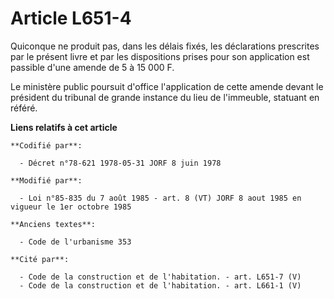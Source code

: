 # Article L651-4

Quiconque ne produit pas, dans les délais fixés, les déclarations prescrites par le présent livre et par les dispositions
prises pour son application est passible d'une amende de 5 à 15 000 F.

Le ministère public poursuit d'office l'application de cette amende devant le président du tribunal de grande instance du
lieu de l'immeuble, statuant en référé.

**Liens relatifs à cet article**

	**Codifié par**:

	  - Décret n°78-621 1978-05-31 JORF 8 juin 1978

	**Modifié par**:

	  - Loi n°85-835 du 7 août 1985 - art. 8 (VT) JORF 8 aout 1985 en vigueur le 1er octobre 1985

	**Anciens textes**:

	  - Code de l'urbanisme 353

	**Cité par**:

	  - Code de la construction et de l'habitation. - art. L651-7 (V)
	  - Code de la construction et de l'habitation. - art. L661-1 (V)
